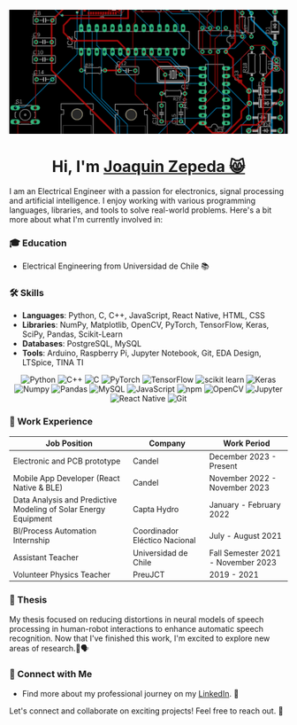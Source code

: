 ![](./assets/banner.png)
<h1 align="center" >Hi, I'm <a href="www.linkedin.com/in/joaquin-zepeda-valero" target="_blank"> Joaquin Zepeda 😸 </a></h1>

I am an Electrical Engineer with a passion for electronics, signal processing and artificial intelligence. I enjoy working with various programming languages, libraries, and tools to solve real-world problems. Here's a bit more about what I'm currently involved in:

### 🎓 Education
- Electrical Engineering from Universidad de Chile 📚

### 🛠️ Skills
- **Languages**: Python, C, C++, JavaScript, React Native, HTML, CSS
- **Libraries**: NumPy, Matplotlib, OpenCV, PyTorch, TensorFlow, Keras, SciPy, Pandas, Scikit-Learn
- **Databases**: PostgreSQL, MySQL
- **Tools**: Arduino, Raspberry Pi, Jupyter Notebook, Git, EDA Design, LTSpice, TINA TI

<p align="center"> 
   <img alt="Python" src="https://img.shields.io/badge/python-%2314354C.svg?style=for-the-badge&logo=python&logoColor=white"/>
  <img alt="C++" src="https://img.shields.io/badge/c++-%2300599C.svg?&style=for-the-badge&logo=c%2B%2B&ogoColor=white" />
<img alt="C" src="https://img.shields.io/badge/c-%2300599C.svg?&style=for-the-badge&logo=c&logoColor=white" />
 <!--<img alt="Java" src="https://img.shields.io/badge/java-%23ED8B00.svg?&style=for-the-badge&logo=java&logoColor=white" />-->
 <!--<img alt="HTML5" src="https://img.shields.io/badge/html5-%23E34F26.svg?&style=for-the-badge&logo=html5&logoColor=white" />-->
 <!-- <img alt="CSS3" src="https://img.shields.io/badge/css3-%231572B6.svg?&style=for-the-badge&logo=css3&logoColor=white" />-->
 <img alt="PyTorch" src="https://img.shields.io/badge/PyTorch-%23EE4C2C.svg?style=for-the-badge&logo=PyTorch&logoColor=white" />
 <img alt="TensorFlow" src="https://img.shields.io/badge/TensorFlow-FF6F00?style=for-the-badge&logo=TensorFlow&logoColor=white" />
 <img alt="scikit learn" src="https://img.shields.io/badge/scikit_learn-F7931E?style=for-the-badge&logo=scikit-learn&logoColor=white" />  
 <img alt="Keras" src="https://img.shields.io/badge/Keras-D00000?style=for-the-badge&logo=Keras&logoColor=white" />
 <img alt="Numpy" src="https://img.shields.io/badge/Numpy-777BB4?style=for-the-badge&logo=numpy&logoColor=white" />
 <img alt="Pandas" src="https://img.shields.io/badge/Pandas-2C2D72?style=for-the-badge&logo=pandas&logoColor=white" />
 <img alt="MySQL" src="https://img.shields.io/badge/MySQL-00000F?style=for-the-badge&logo=mysql&logoColor=white" />
  <img alt="JavaScript" src="https://img.shields.io/badge/javascript-%23323330.svg?&style=for-the-badge&logo=javascript&logoColor=%23F7DF1E" />
 <!-- <img alt="MongoDB" src="https://img.shields.io/badge/MongoDB-white?style=for-the-badge&logo=mongodb&logoColor=4EA94B" /> -->
  <!--<img alt="NodeJs" src="https://img.shields.io/badge/Node.js-339933?style=for-the-badge&logo=nodedotjs&logoColor=white" /> -->
    <img alt="npm" src="https://img.shields.io/badge/npm-CB3837?style=for-the-badge&logo=npm&logoColor=white" />
     <!--<img alt="Express.js" src="https://img.shields.io/badge/Express.js-000000?style=for-the-badge&logo=express&logoColor=white" />-->
    <img alt="OpenCV" src="https://img.shields.io/badge/OpenCV-27338e?style=for-the-badge&logo=OpenCV&logoColor=white" />
    <img alt="Jupyter" src="https://img.shields.io/badge/Jupyter-F37626.svg?&style=for-the-badge&logo=Jupyter&logoColor=white" />
    <img alt="React Native" src="https://img.shields.io/badge/React_Native-20232A?style=for-the-badge&logo=react&logoColor=61DAFB" />
     <!--<img alt="jQuery" src="https://img.shields.io/badge/jQuery-0769AD?style=for-the-badge&logo=jquery&logoColor=white" /> 
     <img alt="Kubernets" src="https://img.shields.io/badge/kubernetes-326ce5.svg?&style=for-the-badge&logo=kubernetes&logoColor=white" /> -->
    <img alt="Git" src="https://img.shields.io/badge/Git-F05032?style=for-the-badge&logo=git&logoColor=white" />
    <!-- <img alt="firebase" src="https://img.shields.io/badge/firebase-ffca28?style=for-the-badge&logo=firebase&logoColor=black" />
    <img alt="Google Cloud" src="https://img.shields.io/badge/Google_Cloud-4285F4?style=for-the-badge&logo=google-cloud&logoColor=white" />
    <img alt="Microsoft Azure" src="https://img.shields.io/badge/microsoft%20azure-0089D6?style=for-the-badge&logo=microsoft-azure&logoColor=white" />
    <img alt="VS Code" src="https://img.shields.io/badge/Visual_Studio_Code-0078D4?style=for-the-badge&logo=visual%20studio%20code&logoColor=white" />
    <img alt="Flutter" src="https://img.shields.io/badge/Flutter-02569B?style=for-the-badge&logo=flutter&logoColor=white" />
    <img alt="IntelliJIDEA" src="https://img.shields.io/badge/IntelliJIDEA-000000.svg?style=for-the-badge&logo=intellij-idea&logoColor=white" /> -->
</p>

### 👔 Work Experience
| Job Position                                                 | Company                       | Work Period               |
| ------------------------------------------------------------ | ------------------------------ | ------------------------- |
| Electronic and PCB prototype     | Candel                  |  December 2023 - Present |
| Mobile App Developer (React Native & BLE)                     | Candel                  | November 2022 - November 2023 |
| Data Analysis and Predictive Modeling of Solar Energy Equipment | Capta Hydro                    | January - February 2022   |
| BI/Process Automation Internship                               | Coordinador Eléctico Nacional  | July - August 2021       |
| Assistant Teacher                                             | Universidad de Chile           | Fall Semester 2021 - November 2023 |
| Volunteer Physics Teacher                                     | PreuJCT                        | 2019 - 2021                |

### 📝 Thesis
My thesis focused on reducing distortions in neural models of speech processing in human-robot interactions to enhance automatic speech recognition. Now that I've finished this work, I'm excited to explore new areas of research.🤖🗣️

### 📌 Connect with Me
- Find more about my professional journey on my [LinkedIn](https://www.linkedin.com/in/joaquin-zepeda-valero/). 💼

Let's connect and collaborate on exciting projects! Feel free to reach out. 🚀

